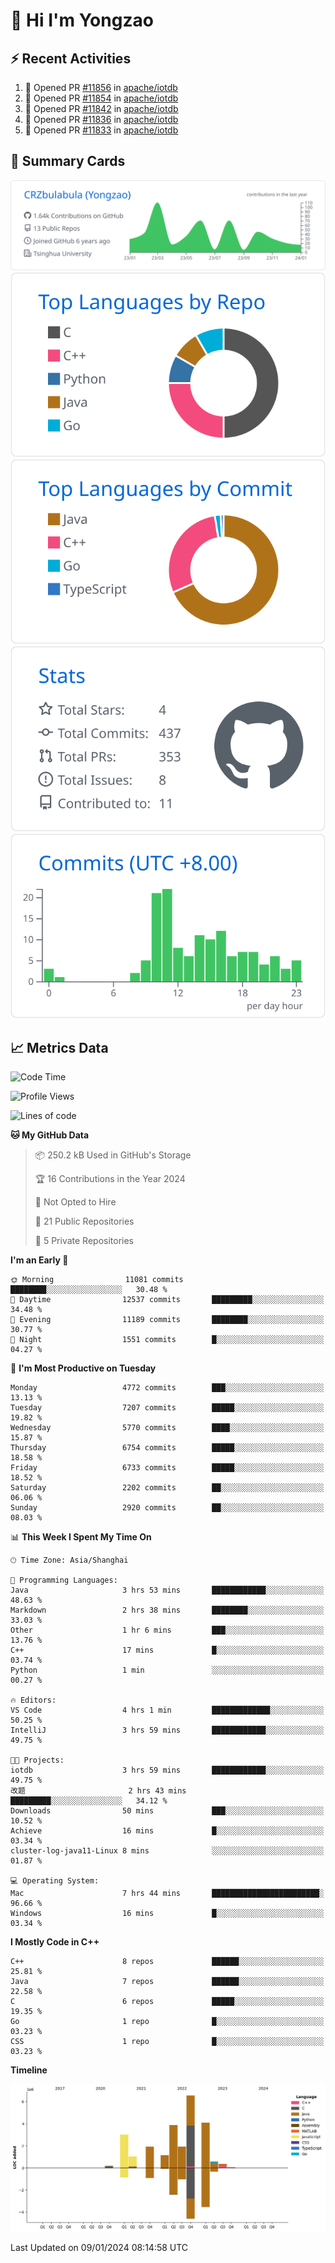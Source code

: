 # 👋 Hi I'm Yongzao

## ⚡ Recent Activities
<!--START_SECTION:activity-->
1. 💪 Opened PR [#11856](https://github.com/apache/iotdb/pull/11856) in [apache/iotdb](https://github.com/apache/iotdb)
2. 💪 Opened PR [#11854](https://github.com/apache/iotdb/pull/11854) in [apache/iotdb](https://github.com/apache/iotdb)
3. 💪 Opened PR [#11842](https://github.com/apache/iotdb/pull/11842) in [apache/iotdb](https://github.com/apache/iotdb)
4. 💪 Opened PR [#11836](https://github.com/apache/iotdb/pull/11836) in [apache/iotdb](https://github.com/apache/iotdb)
5. 💪 Opened PR [#11833](https://github.com/apache/iotdb/pull/11833) in [apache/iotdb](https://github.com/apache/iotdb)
<!--END_SECTION:activity-->

## 🎑 Summary Cards

[![](https://raw.githubusercontent.com/CRZbulabula/CRZbulabula/main/profile-summary-card-output/github/0-profile-details.svg)](https://github.com/vn7n24fzkq/github-profile-summary-cards)
[![](https://raw.githubusercontent.com/CRZbulabula/CRZbulabula/main/profile-summary-card-output/github/1-repos-per-language.svg)](https://github.com/vn7n24fzkq/github-profile-summary-cards) [![](https://raw.githubusercontent.com/CRZbulabula/CRZbulabula/main/profile-summary-card-output/github/2-most-commit-language.svg)](https://github.com/vn7n24fzkq/github-profile-summary-cards)
[![](https://raw.githubusercontent.com/CRZbulabula/CRZbulabula/main/profile-summary-card-output/github/3-stats.svg)](https://github.com/vn7n24fzkq/github-profile-summary-cards) [![](https://raw.githubusercontent.com/CRZbulabula/CRZbulabula/main/profile-summary-card-output/github/4-productive-time.svg)](https://github.com/vn7n24fzkq/github-profile-summary-cards)

## 📈 Metrics Data

<!--START_SECTION:waka-->
![Code Time](http://img.shields.io/badge/Code%20Time-535%20hrs%2045%20mins-blue)

![Profile Views](http://img.shields.io/badge/Profile%20Views-0-blue)

![Lines of code](https://img.shields.io/badge/From%20Hello%20World%20I%27ve%20Written-24.7%20million%20lines%20of%20code-blue)

**🐱 My GitHub Data** 

> 📦 250.2 kB Used in GitHub's Storage 
 > 
> 🏆 16 Contributions in the Year 2024
 > 
> 🚫 Not Opted to Hire
 > 
> 📜 21 Public Repositories 
 > 
> 🔑 5 Private Repositories 
 > 
**I'm an Early 🐤** 

```text
🌞 Morning                11081 commits       ████████░░░░░░░░░░░░░░░░░   30.48 % 
🌆 Daytime                12537 commits       █████████░░░░░░░░░░░░░░░░   34.48 % 
🌃 Evening                11189 commits       ████████░░░░░░░░░░░░░░░░░   30.77 % 
🌙 Night                  1551 commits        █░░░░░░░░░░░░░░░░░░░░░░░░   04.27 % 
```
📅 **I'm Most Productive on Tuesday** 

```text
Monday                   4772 commits        ███░░░░░░░░░░░░░░░░░░░░░░   13.13 % 
Tuesday                  7207 commits        █████░░░░░░░░░░░░░░░░░░░░   19.82 % 
Wednesday                5770 commits        ████░░░░░░░░░░░░░░░░░░░░░   15.87 % 
Thursday                 6754 commits        █████░░░░░░░░░░░░░░░░░░░░   18.58 % 
Friday                   6733 commits        █████░░░░░░░░░░░░░░░░░░░░   18.52 % 
Saturday                 2202 commits        ██░░░░░░░░░░░░░░░░░░░░░░░   06.06 % 
Sunday                   2920 commits        ██░░░░░░░░░░░░░░░░░░░░░░░   08.03 % 
```


📊 **This Week I Spent My Time On** 

```text
🕑︎ Time Zone: Asia/Shanghai

💬 Programming Languages: 
Java                     3 hrs 53 mins       ████████████░░░░░░░░░░░░░   48.63 % 
Markdown                 2 hrs 38 mins       ████████░░░░░░░░░░░░░░░░░   33.03 % 
Other                    1 hr 6 mins         ███░░░░░░░░░░░░░░░░░░░░░░   13.76 % 
C++                      17 mins             █░░░░░░░░░░░░░░░░░░░░░░░░   03.74 % 
Python                   1 min               ░░░░░░░░░░░░░░░░░░░░░░░░░   00.27 % 

🔥 Editors: 
VS Code                  4 hrs 1 min         █████████████░░░░░░░░░░░░   50.25 % 
IntelliJ                 3 hrs 59 mins       ████████████░░░░░░░░░░░░░   49.75 % 

🐱‍💻 Projects: 
iotdb                    3 hrs 59 mins       ████████████░░░░░░░░░░░░░   49.75 % 
改题                       2 hrs 43 mins       █████████░░░░░░░░░░░░░░░░   34.12 % 
Downloads                50 mins             ███░░░░░░░░░░░░░░░░░░░░░░   10.52 % 
Achieve                  16 mins             █░░░░░░░░░░░░░░░░░░░░░░░░   03.34 % 
cluster-log-java11-Linux 8 mins              ░░░░░░░░░░░░░░░░░░░░░░░░░   01.87 % 

💻 Operating System: 
Mac                      7 hrs 44 mins       ████████████████████████░   96.66 % 
Windows                  16 mins             █░░░░░░░░░░░░░░░░░░░░░░░░   03.34 % 
```

**I Mostly Code in C++** 

```text
C++                      8 repos             ██████░░░░░░░░░░░░░░░░░░░   25.81 % 
Java                     7 repos             ██████░░░░░░░░░░░░░░░░░░░   22.58 % 
C                        6 repos             █████░░░░░░░░░░░░░░░░░░░░   19.35 % 
Go                       1 repo              █░░░░░░░░░░░░░░░░░░░░░░░░   03.23 % 
CSS                      1 repo              █░░░░░░░░░░░░░░░░░░░░░░░░   03.23 % 
```



**Timeline**

![Lines of Code chart](https://raw.githubusercontent.com/CRZbulabula/CRZbulabula/main/assets/bar_graph.png)


 Last Updated on 09/01/2024 08:14:58 UTC
<!--END_SECTION:waka-->

